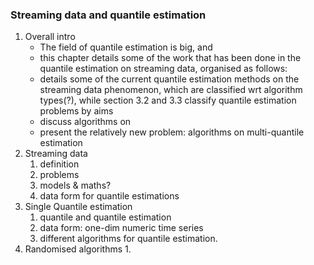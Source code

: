 ### Streaming data and quantile estimation

1. Overall intro
   - The field of quantile estimation is big, and 
   - this chapter details some of the work that has been done in the quantile estimation on streaming data, organised as follows:
   - details some of the current quantile estimation methods on the streaming data phenomenon, which are classified wrt algorithm types(?), while section 3.2 and 3.3 classify quantile estimation problems by aims
   - discuss algorithms on 
   - present the relatively new problem: algorithms on multi-quantile estimation
2. Streaming data
   1. definition 
   2. problems
   3. models & maths?
   4. data form for quantile estimations
3. Single Quantile estimation
   1. quantile and quantile estimation
   2. data form: one-dim numeric time series
   3. different algorithms for quantile estimation.
4. Randomised algorithms
   1. 
